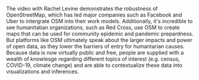 The video with Rachel Levine demonstrates the robustness of OpenStreetMap, which has led major companies such as Facebook and Uber to intergrate OSM into their work models. Additionally, it's incredible to see humanitatian organizations, such as Red Cross, use OSM to create maps that can be used for community epidemic and pandemic prepardness. But platforms like OSM ultimately speak about the larger impacts and power of open data, as they lower the barriers of entry for humantarian causes. Because data is now virtually public and free, people are supplied with a wealth of knowlesge regarding different topics of interest (e.g. census, COVID-19, climate change) and are able to contextualize these data into visualizations and inferences.

